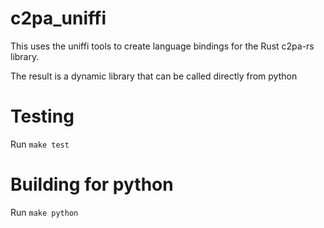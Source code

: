 # c2pa_uniffi

This uses the uniffi tools to create language bindings for the Rust c2pa-rs library.

The result is a dynamic library that can be called directly from python

# Testing

Run `make test`

# Building for python

Run `make python`